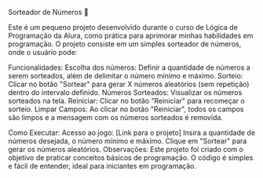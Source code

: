 Sorteador de Números 🎲

Este é um pequeno projeto desenvolvido durante o curso de Lógica de Programação da Alura, como prática para aprimorar minhas habilidades em programação.
O projeto consiste em um simples sorteador de números, onde o usuário pode:

Funcionalidades:
Escolha dos números: Definir a quantidade de números a serem sorteados, além de delimitar o número mínimo e máximo.
Sorteio: Clicar no botão "Sortear" para gerar X números aleatórios (sem repetição) dentro do intervalo definido.
Números Sorteados: Visualizar os números sorteados na tela.
Reiniciar: Clicar no botão "Reiniciar" para recomeçar o sorteio.
Limpar Campos: Ao clicar no botão "Reiniciar", todos os campos são limpos e a mensagem com os números sorteados é removida.

Como Executar:
Acesso ao jogo: [Link para o projeto]
Insira a quantidade de números desejada, o número mínimo e máximo.
Clique em "Sortear" para gerar os números aleatórios.
Observações:
Este projeto foi criado com o objetivo de praticar conceitos básicos de programação.
O código é simples e fácil de entender, ideal para iniciantes em programação.
